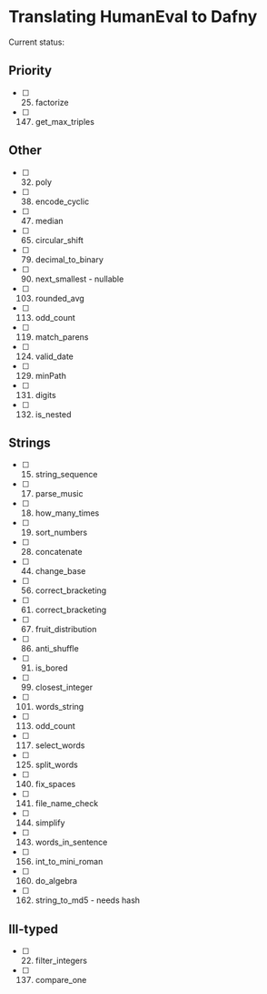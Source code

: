 # Translating HumanEval to Dafny

Current status:

## Priority
- [ ] 25. factorize
- [ ] 147. get_max_triples

## Other

- [ ] 32. poly
- [ ] 38. encode_cyclic
- [ ] 47. median
- [ ] 65. circular_shift
- [ ] 79. decimal_to_binary
- [ ] 90. next_smallest - nullable
- [ ] 103. rounded_avg
- [ ] 113. odd_count
- [ ] 119. match_parens
- [ ] 124. valid_date
- [ ] 129. minPath
- [ ] 131. digits
- [ ] 132. is_nested


## Strings
- [ ] 15. string_sequence
- [ ] 17. parse_music
- [ ] 18. how_many_times
- [ ] 19. sort_numbers
- [ ] 28. concatenate
- [ ] 44. change_base
- [ ] 56. correct_bracketing
- [ ] 61. correct_bracketing
- [ ] 67. fruit_distribution
- [ ] 86. anti_shuffle
- [ ] 91. is_bored
- [ ] 99. closest_integer
- [ ] 101. words_string
- [ ] 113. odd_count
- [ ] 117. select_words
- [ ] 125. split_words
- [ ] 140. fix_spaces
- [ ] 141. file_name_check
- [ ] 144. simplify
- [ ] 143. words_in_sentence
- [ ] 156. int_to_mini_roman
- [ ] 160. do_algebra
- [ ] 162. string_to_md5 - needs hash

## Ill-typed
- [ ] 22. filter_integers
- [ ] 137. compare_one